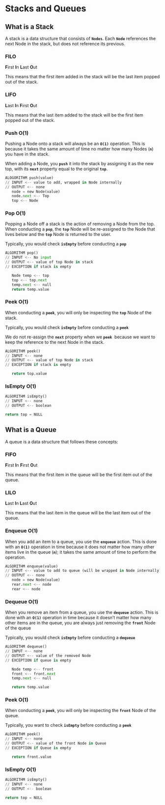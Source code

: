 # Stacks and Queues

## What is a Stack

A stack is a data structure that consists of **`Nodes`**. Each **`Node`** references the next Node in the stack, but does not reference its previous.

### FILO

**F**irst **I**n **L**ast **O**ut

This means that the first item added in the stack will be the last item popped out of the stack.

### LIFO

**L**ast **I**n **F**irst **O**ut

This means that the last item added to the stack will be the first item popped out of the stack.

### Push O(1)

Pushing a Node onto a stack will always be an **`O(1)`** operation. This is because it takes the same amount of time no matter how many Nodes (**`n`**) you have in the stack.

When adding a Node, you **`push`** it into the stack by assigning it as the new top, with its **`next`** property equal to the original **`top`**.

```python
ALOGORITHM push(value)
// INPUT <-- value to add, wrapped in Node internally
// OUTPUT <-- none
   node = new Node(value)
   node.next <-- Top
   top <-- Node
```

### Pop O(1)

Popping a Node off a stack is the action of removing a Node from the top. When conducting a **`pop`**, the **`top`** Node will be re-assigned to the Node that lives below and the **`top`** Node is returned to the user.

Typically, you would check **`isEmpty`** before conducting a **`pop`**

```python
ALGORITHM pop()
// INPUT <-- No input
// OUTPUT <-- value of top Node in stack
// EXCEPTION if stack is empty

   Node temp <-- top
   top <-- top.next
   temp.next <-- null
   return temp.value
```

### Peek O(1)

When conducting a **`peek`**, you will only be inspecting the **`top`** Node of the stack.

Typically, you would check **`isEmpty`** before conducting a **`peek`**

We do not re-assign the **`next`** property when we **`peek`**
 because we want to keep the reference to the next Node in the stack.

```python
ALGORITHM peek()
// INPUT <-- none
// OUTPUT <-- value of top Node in stack
// EXCEPTION if stack is empty

   return top.value
```

### **IsEmpty O(1)**

```python
ALGORITHM isEmpty()
// INPUT <-- none
// OUTPUT <-- boolean

return top = NULL
```

## **What is a Queue**

A queue is a data structure that follows these concepts:

### FIFO

**F**irst **I**n **F**irst **O**ut

This means that the first item in the queue will be the first item out of the queue.

### LILO

**L**ast **I**n **L**ast **O**ut

This means that the last item in the queue will be the last item out of the queue.

### Enqueue O(1)

When you add an item to a queue, you use the **`enqueue`** action. This is done with an **`O(1)`** operation in time because it does not matter how many other items live in the queue (**`n`**); it takes the same amount of time to perform the operation.

```python
ALGORITHM enqueue(value)
// INPUT <-- value to add to queue (will be wrapped in Node internally)
// OUTPUT <-- none
   node = new Node(value)
   rear.next <-- node
   rear <-- node
```

### Dequeue O(1)

When you remove an item from a queue, you use the **`dequeue`** action. This is done with an **`O(1)`** operation in time because it doesn’t matter how many other items are in the queue, you are always just removing the **`front`** Node of the queue

Typically, you would check **`isEmpty`** before conducting a **`dequeue`**

```python
ALGORITHM dequeue()
// INPUT <-- none
// OUTPUT <-- value of the removed Node
// EXCEPTION if queue is empty

   Node temp <-- front
   front <-- front.next
   temp.next <-- null

   return temp.value
```

### Peek O(1)

When conducting a **`peek`**, you will only be inspecting the **`front`** Node of the queue.

Typically, you want to check **`isEmpty`** before conducting a **`peek`**

```python
ALGORITHM peek()
// INPUT <-- none
// OUTPUT <-- value of the front Node in Queue
// EXCEPTION if Queue is empty

   return front.value
```

### **IsEmpty O(1)**

```python
ALGORITHM isEmpty()
// INPUT <-- none
// OUTPUT <-- boolean

return top = NULL
```